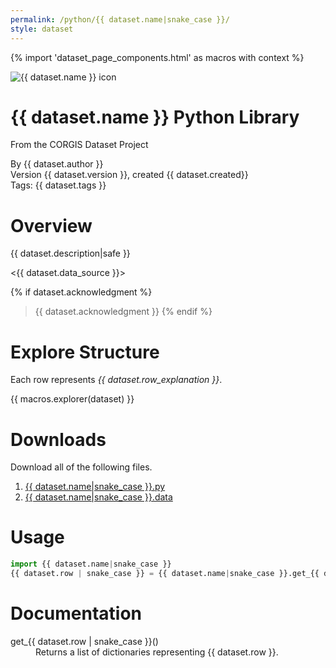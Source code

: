 ```yaml
---
permalink: /python/{{ dataset.name|snake_case }}/
style: dataset
---
```


{% import 'dataset_page_components.html' as macros with context  %}

<img class="img-thumbnail float-right"
     src="../../datasets/python/{{ dataset.name|snake_case }}/{{ dataset.splash }}"
     alt="{{ dataset.name }} icon"
     role="presentation">

# {{ dataset.name }} Python Library

<p class='lead'>From the CORGIS Dataset Project</p>

<span class='text-muted'>By {{ dataset.author }}</span><br>
<span class='text-muted'>Version {{ dataset.version }}, created {{ dataset.created}}</span><br>
<span class='text-muted'>Tags: {{ dataset.tags }}</span>

# Overview

{{ dataset.description|safe }}

<{{ dataset.data_source }}>

{% if dataset.acknowledgment %}
> {{ dataset.acknowledgment }}
{% endif %}

# Explore Structure

Each row represents *{{ dataset.row_explanation }}*.

{{ macros.explorer(dataset) }}

# Downloads

Download all of the following files.

1. <a href='../../datasets/python/{{ dataset.name|snake_case }}/{{ dataset.name|snake_case }}.py' download>{{ dataset.name|snake_case }}.py <span class="fas fa-download"></span></a>
2. <a href='../../datasets/python/{{ dataset.name|snake_case }}/{{ dataset.name|snake_case }}.data' download>{{ dataset.name|snake_case }}.data <span class="fas fa-download"></span></a>

# Usage

```python
import {{ dataset.name|snake_case }}
{{ dataset.row | snake_case }} = {{ dataset.name|snake_case }}.get_{{ dataset.row | snake_case }}()
```

# Documentation

<dl>
    <dt><span>get_{{ dataset.row | snake_case }}()</span></dt>
    <dd>Returns a list of dictionaries representing {{ dataset.row }}.</dd>
</dl>
